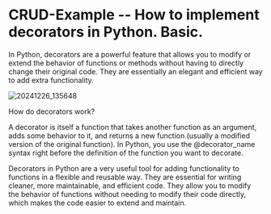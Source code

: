# CRUD-Example  -- How to implement decorators in Python. Basic.

In Python, decorators are a powerful feature that allows you to modify or extend the behavior of functions or methods without having to directly change their original code. They are essentially an elegant and efficient way to add extra functionality.

![20241226_135648](https://github.com/user-attachments/assets/bdde12fe-0fb5-46d9-86ed-305fbc7e5ace)


How do decorators work?

A decorator is itself a function that takes another function as an argument, adds some behavior to it, and returns a new function (usually a modified version of the original function). In Python, you use the @decorator_name syntax right before the definition of the function you want to decorate.

Decorators in Python are a very useful tool for adding functionality to functions in a flexible and reusable way. They are essential for writing cleaner, more maintainable, and efficient code. They allow you to modify the behavior of functions without needing to modify their code directly, which makes the code easier to extend and maintain.
